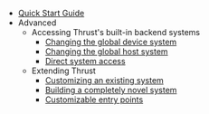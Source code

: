  * [Quick Start Guide](https://github.com/thrust/thrust/wiki/Quick-Start-Guide)
 * Advanced
   * Accessing Thrust's built-in backend systems
     * [Changing the global device system](https://github.com/thrust/thrust/wiki/Device-Backends)
     * [Changing the global host system](https://github.com/thrust/thrust/wiki/Host-Backends)
     * [Direct system access](https://github.com/thrust/thrust/wiki/Direct-System-Access)
   * Extending Thrust
     * [Customizing an existing system](https://github.com/thrust/thrust/wiki/Derived-Systems)
     * [Building a completely novel system](https://github.com/thrust/thrust/wiki/Standalone-Systems)
     * [Customizable entry points](https://github.com/thrust/thrust/wiki/Dispatch-Targets)